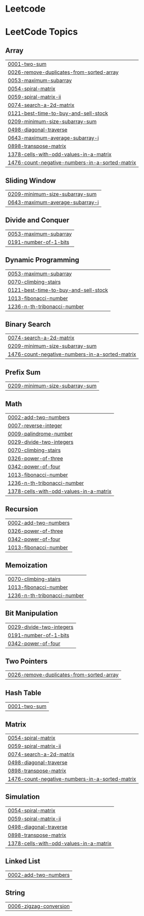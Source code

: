 # Leetcode
<!---LeetCode Topics Start-->
# LeetCode Topics
## Array
|  |
| ------- |
| [0001-two-sum](https://github.com/Praveenkumar-2706/Leetcode/tree/master/0001-two-sum) |
| [0026-remove-duplicates-from-sorted-array](https://github.com/Praveenkumar-2706/Leetcode/tree/master/0026-remove-duplicates-from-sorted-array) |
| [0053-maximum-subarray](https://github.com/Praveenkumar-2706/Leetcode/tree/master/0053-maximum-subarray) |
| [0054-spiral-matrix](https://github.com/Praveenkumar-2706/Leetcode/tree/master/0054-spiral-matrix) |
| [0059-spiral-matrix-ii](https://github.com/Praveenkumar-2706/Leetcode/tree/master/0059-spiral-matrix-ii) |
| [0074-search-a-2d-matrix](https://github.com/Praveenkumar-2706/Leetcode/tree/master/0074-search-a-2d-matrix) |
| [0121-best-time-to-buy-and-sell-stock](https://github.com/Praveenkumar-2706/Leetcode/tree/master/0121-best-time-to-buy-and-sell-stock) |
| [0209-minimum-size-subarray-sum](https://github.com/Praveenkumar-2706/Leetcode/tree/master/0209-minimum-size-subarray-sum) |
| [0498-diagonal-traverse](https://github.com/Praveenkumar-2706/Leetcode/tree/master/0498-diagonal-traverse) |
| [0643-maximum-average-subarray-i](https://github.com/Praveenkumar-2706/Leetcode/tree/master/0643-maximum-average-subarray-i) |
| [0898-transpose-matrix](https://github.com/Praveenkumar-2706/Leetcode/tree/master/0898-transpose-matrix) |
| [1378-cells-with-odd-values-in-a-matrix](https://github.com/Praveenkumar-2706/Leetcode/tree/master/1378-cells-with-odd-values-in-a-matrix) |
| [1476-count-negative-numbers-in-a-sorted-matrix](https://github.com/Praveenkumar-2706/Leetcode/tree/master/1476-count-negative-numbers-in-a-sorted-matrix) |
## Sliding Window
|  |
| ------- |
| [0209-minimum-size-subarray-sum](https://github.com/Praveenkumar-2706/Leetcode/tree/master/0209-minimum-size-subarray-sum) |
| [0643-maximum-average-subarray-i](https://github.com/Praveenkumar-2706/Leetcode/tree/master/0643-maximum-average-subarray-i) |
## Divide and Conquer
|  |
| ------- |
| [0053-maximum-subarray](https://github.com/Praveenkumar-2706/Leetcode/tree/master/0053-maximum-subarray) |
| [0191-number-of-1-bits](https://github.com/Praveenkumar-2706/Leetcode/tree/master/0191-number-of-1-bits) |
## Dynamic Programming
|  |
| ------- |
| [0053-maximum-subarray](https://github.com/Praveenkumar-2706/Leetcode/tree/master/0053-maximum-subarray) |
| [0070-climbing-stairs](https://github.com/Praveenkumar-2706/Leetcode/tree/master/0070-climbing-stairs) |
| [0121-best-time-to-buy-and-sell-stock](https://github.com/Praveenkumar-2706/Leetcode/tree/master/0121-best-time-to-buy-and-sell-stock) |
| [1013-fibonacci-number](https://github.com/Praveenkumar-2706/Leetcode/tree/master/1013-fibonacci-number) |
| [1236-n-th-tribonacci-number](https://github.com/Praveenkumar-2706/Leetcode/tree/master/1236-n-th-tribonacci-number) |
## Binary Search
|  |
| ------- |
| [0074-search-a-2d-matrix](https://github.com/Praveenkumar-2706/Leetcode/tree/master/0074-search-a-2d-matrix) |
| [0209-minimum-size-subarray-sum](https://github.com/Praveenkumar-2706/Leetcode/tree/master/0209-minimum-size-subarray-sum) |
| [1476-count-negative-numbers-in-a-sorted-matrix](https://github.com/Praveenkumar-2706/Leetcode/tree/master/1476-count-negative-numbers-in-a-sorted-matrix) |
## Prefix Sum
|  |
| ------- |
| [0209-minimum-size-subarray-sum](https://github.com/Praveenkumar-2706/Leetcode/tree/master/0209-minimum-size-subarray-sum) |
## Math
|  |
| ------- |
| [0002-add-two-numbers](https://github.com/Praveenkumar-2706/Leetcode/tree/master/0002-add-two-numbers) |
| [0007-reverse-integer](https://github.com/Praveenkumar-2706/Leetcode/tree/master/0007-reverse-integer) |
| [0009-palindrome-number](https://github.com/Praveenkumar-2706/Leetcode/tree/master/0009-palindrome-number) |
| [0029-divide-two-integers](https://github.com/Praveenkumar-2706/Leetcode/tree/master/0029-divide-two-integers) |
| [0070-climbing-stairs](https://github.com/Praveenkumar-2706/Leetcode/tree/master/0070-climbing-stairs) |
| [0326-power-of-three](https://github.com/Praveenkumar-2706/Leetcode/tree/master/0326-power-of-three) |
| [0342-power-of-four](https://github.com/Praveenkumar-2706/Leetcode/tree/master/0342-power-of-four) |
| [1013-fibonacci-number](https://github.com/Praveenkumar-2706/Leetcode/tree/master/1013-fibonacci-number) |
| [1236-n-th-tribonacci-number](https://github.com/Praveenkumar-2706/Leetcode/tree/master/1236-n-th-tribonacci-number) |
| [1378-cells-with-odd-values-in-a-matrix](https://github.com/Praveenkumar-2706/Leetcode/tree/master/1378-cells-with-odd-values-in-a-matrix) |
## Recursion
|  |
| ------- |
| [0002-add-two-numbers](https://github.com/Praveenkumar-2706/Leetcode/tree/master/0002-add-two-numbers) |
| [0326-power-of-three](https://github.com/Praveenkumar-2706/Leetcode/tree/master/0326-power-of-three) |
| [0342-power-of-four](https://github.com/Praveenkumar-2706/Leetcode/tree/master/0342-power-of-four) |
| [1013-fibonacci-number](https://github.com/Praveenkumar-2706/Leetcode/tree/master/1013-fibonacci-number) |
## Memoization
|  |
| ------- |
| [0070-climbing-stairs](https://github.com/Praveenkumar-2706/Leetcode/tree/master/0070-climbing-stairs) |
| [1013-fibonacci-number](https://github.com/Praveenkumar-2706/Leetcode/tree/master/1013-fibonacci-number) |
| [1236-n-th-tribonacci-number](https://github.com/Praveenkumar-2706/Leetcode/tree/master/1236-n-th-tribonacci-number) |
## Bit Manipulation
|  |
| ------- |
| [0029-divide-two-integers](https://github.com/Praveenkumar-2706/Leetcode/tree/master/0029-divide-two-integers) |
| [0191-number-of-1-bits](https://github.com/Praveenkumar-2706/Leetcode/tree/master/0191-number-of-1-bits) |
| [0342-power-of-four](https://github.com/Praveenkumar-2706/Leetcode/tree/master/0342-power-of-four) |
## Two Pointers
|  |
| ------- |
| [0026-remove-duplicates-from-sorted-array](https://github.com/Praveenkumar-2706/Leetcode/tree/master/0026-remove-duplicates-from-sorted-array) |
## Hash Table
|  |
| ------- |
| [0001-two-sum](https://github.com/Praveenkumar-2706/Leetcode/tree/master/0001-two-sum) |
## Matrix
|  |
| ------- |
| [0054-spiral-matrix](https://github.com/Praveenkumar-2706/Leetcode/tree/master/0054-spiral-matrix) |
| [0059-spiral-matrix-ii](https://github.com/Praveenkumar-2706/Leetcode/tree/master/0059-spiral-matrix-ii) |
| [0074-search-a-2d-matrix](https://github.com/Praveenkumar-2706/Leetcode/tree/master/0074-search-a-2d-matrix) |
| [0498-diagonal-traverse](https://github.com/Praveenkumar-2706/Leetcode/tree/master/0498-diagonal-traverse) |
| [0898-transpose-matrix](https://github.com/Praveenkumar-2706/Leetcode/tree/master/0898-transpose-matrix) |
| [1476-count-negative-numbers-in-a-sorted-matrix](https://github.com/Praveenkumar-2706/Leetcode/tree/master/1476-count-negative-numbers-in-a-sorted-matrix) |
## Simulation
|  |
| ------- |
| [0054-spiral-matrix](https://github.com/Praveenkumar-2706/Leetcode/tree/master/0054-spiral-matrix) |
| [0059-spiral-matrix-ii](https://github.com/Praveenkumar-2706/Leetcode/tree/master/0059-spiral-matrix-ii) |
| [0498-diagonal-traverse](https://github.com/Praveenkumar-2706/Leetcode/tree/master/0498-diagonal-traverse) |
| [0898-transpose-matrix](https://github.com/Praveenkumar-2706/Leetcode/tree/master/0898-transpose-matrix) |
| [1378-cells-with-odd-values-in-a-matrix](https://github.com/Praveenkumar-2706/Leetcode/tree/master/1378-cells-with-odd-values-in-a-matrix) |
## Linked List
|  |
| ------- |
| [0002-add-two-numbers](https://github.com/Praveenkumar-2706/Leetcode/tree/master/0002-add-two-numbers) |
## String
|  |
| ------- |
| [0006-zigzag-conversion](https://github.com/Praveenkumar-2706/Leetcode/tree/master/0006-zigzag-conversion) |
<!---LeetCode Topics End-->